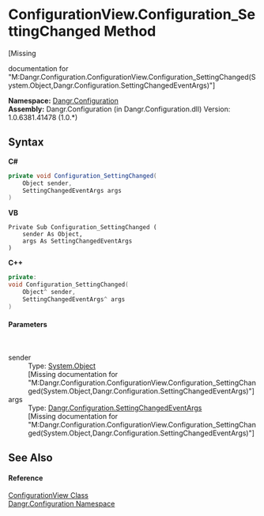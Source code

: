 # ConfigurationView.Configuration_SettingChanged Method 
 

\[Missing <summary> documentation for "M:Dangr.Configuration.ConfigurationView.Configuration_SettingChanged(System.Object,Dangr.Configuration.SettingChangedEventArgs)"\]

**Namespace:**&nbsp;<a href="N_Dangr_Configuration">Dangr.Configuration</a><br />**Assembly:**&nbsp;Dangr.Configuration (in Dangr.Configuration.dll) Version: 1.0.6381.41478 (1.0.*)

## Syntax

**C#**<br />
``` C#
private void Configuration_SettingChanged(
	Object sender,
	SettingChangedEventArgs args
)
```

**VB**<br />
``` VB
Private Sub Configuration_SettingChanged ( 
	sender As Object,
	args As SettingChangedEventArgs
)
```

**C++**<br />
``` C++
private:
void Configuration_SettingChanged(
	Object^ sender, 
	SettingChangedEventArgs^ args
)
```


#### Parameters
&nbsp;<dl><dt>sender</dt><dd>Type: <a href="http://msdn2.microsoft.com/en-us/library/e5kfa45b" target="_blank">System.Object</a><br />\[Missing <param name="sender"/> documentation for "M:Dangr.Configuration.ConfigurationView.Configuration_SettingChanged(System.Object,Dangr.Configuration.SettingChangedEventArgs)"\]</dd><dt>args</dt><dd>Type: <a href="T_Dangr_Configuration_SettingChangedEventArgs">Dangr.Configuration.SettingChangedEventArgs</a><br />\[Missing <param name="args"/> documentation for "M:Dangr.Configuration.ConfigurationView.Configuration_SettingChanged(System.Object,Dangr.Configuration.SettingChangedEventArgs)"\]</dd></dl>

## See Also


#### Reference
<a href="T_Dangr_Configuration_ConfigurationView">ConfigurationView Class</a><br /><a href="N_Dangr_Configuration">Dangr.Configuration Namespace</a><br />